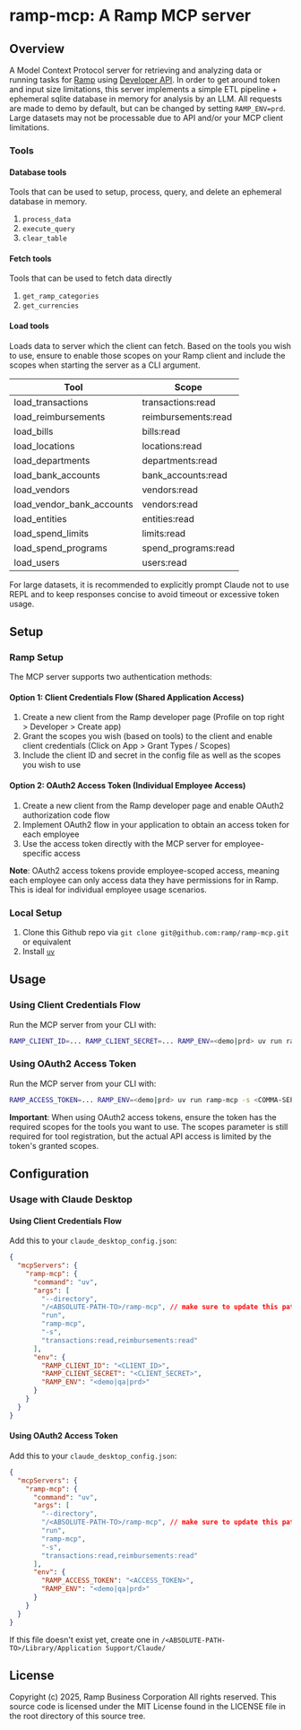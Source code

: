 # ramp-mcp: A Ramp MCP server

## Overview

A Model Context Protocol server for retrieving and analyzing data or running tasks for [Ramp](https://ramp.com) using [Developer API](https://docs.ramp.com/developer-api/v1/overview/introduction). In order to get around token and input size limitations, this server implements a simple ETL pipeline + ephemeral sqlite database in memory for analysis by an LLM. All requests are made to demo by default, but can be changed by setting `RAMP_ENV=prd`. Large datasets may not be processable due to API and/or your MCP client limitations.

### Tools

#### Database tools

Tools that can be used to setup, process, query, and delete an ephemeral database in memory.

1. `process_data`
2. `execute_query`
3. `clear_table`

#### Fetch tools

Tools that can be used to fetch data directly

1. `get_ramp_categories`
2. `get_currencies`

#### Load tools

Loads data to server which the client can fetch. Based on the tools you wish to use, ensure to enable those scopes on your
Ramp client and include the scopes when starting the server as a CLI argument.

| Tool                      | Scope               |
| ------------------------- | ------------------- |
| load_transactions         | transactions:read   |
| load_reimbursements       | reimbursements:read |
| load_bills                | bills:read          |
| load_locations            | locations:read      |
| load_departments          | departments:read    |
| load_bank_accounts        | bank_accounts:read  |
| load_vendors              | vendors:read        |
| load_vendor_bank_accounts | vendors:read        |
| load_entities             | entities:read       |
| load_spend_limits         | limits:read         |
| load_spend_programs       | spend_programs:read |
| load_users                | users:read          |

For large datasets, it is recommended to explicitly prompt Claude not to use REPL and to keep responses concise to avoid timeout or excessive token usage.

## Setup

### Ramp Setup

The MCP server supports two authentication methods:

#### Option 1: Client Credentials Flow (Shared Application Access)
1. Create a new client from the Ramp developer page (Profile on top right > Developer > Create app)
2. Grant the scopes you wish (based on tools) to the client and enable client credentials (Click on App > Grant Types / Scopes)
3. Include the client ID and secret in the config file as well as the scopes you wish to use

#### Option 2: OAuth2 Access Token (Individual Employee Access)
1. Create a new client from the Ramp developer page and enable OAuth2 authorization code flow
2. Implement OAuth2 flow in your application to obtain an access token for each employee
3. Use the access token directly with the MCP server for employee-specific access

**Note**: OAuth2 access tokens provide employee-scoped access, meaning each employee can only access data they have permissions for in Ramp. This is ideal for individual employee usage scenarios.

### Local Setup

1. Clone this Github repo via `git clone git@github.com:ramp/ramp-mcp.git` or equivalent
2. Install [`uv`](https://docs.astral.sh/uv/)

## Usage

### Using Client Credentials Flow

Run the MCP server from your CLI with:

```bash
RAMP_CLIENT_ID=... RAMP_CLIENT_SECRET=... RAMP_ENV=<demo|prd> uv run ramp-mcp -s <COMMA-SEPARATED-SCOPES>
```

### Using OAuth2 Access Token

Run the MCP server from your CLI with:

```bash
RAMP_ACCESS_TOKEN=... RAMP_ENV=<demo|prd> uv run ramp-mcp -s <COMMA-SEPARATED-SCOPES>
```

**Important**: When using OAuth2 access tokens, ensure the token has the required scopes for the tools you want to use. The scopes parameter is still required for tool registration, but the actual API access is limited by the token's granted scopes.

## Configuration

### Usage with Claude Desktop

#### Using Client Credentials Flow

Add this to your `claude_desktop_config.json`:

```json
{
  "mcpServers": {
    "ramp-mcp": {
      "command": "uv",
      "args": [
        "--directory",
        "/<ABSOLUTE-PATH-TO>/ramp-mcp", // make sure to update this path
        "run",
        "ramp-mcp",
        "-s",
        "transactions:read,reimbursements:read"
      ],
      "env": {
        "RAMP_CLIENT_ID": "<CLIENT_ID>",
        "RAMP_CLIENT_SECRET": "<CLIENT_SECRET>",
        "RAMP_ENV": "<demo|qa|prd>"
      }
    }
  }
}
```

#### Using OAuth2 Access Token

Add this to your `claude_desktop_config.json`:

```json
{
  "mcpServers": {
    "ramp-mcp": {
      "command": "uv",
      "args": [
        "--directory",
        "/<ABSOLUTE-PATH-TO>/ramp-mcp", // make sure to update this path
        "run",
        "ramp-mcp",
        "-s",
        "transactions:read,reimbursements:read"
      ],
      "env": {
        "RAMP_ACCESS_TOKEN": "<ACCESS_TOKEN>",
        "RAMP_ENV": "<demo|qa|prd>"
      }
    }
  }
}
```

If this file doesn't exist yet, create one in `/<ABSOLUTE-PATH-TO>/Library/Application Support/Claude/`

## License

Copyright (c) 2025, Ramp Business Corporation
All rights reserved.
This source code is licensed under the MIT License found in the LICENSE file in the root directory of this source tree.
